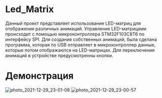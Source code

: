 # Led_Matrix
Данный проект представляет использование LED-матриц для отображения различных анимаций. Управление LED-матрицами проиcходит с помощью микроконтроллера STM32F103C8T6 по интерфейсу SPI. Для создания собственных анимаций, была сделана программа, которая по USB отправляет в микроконтроллер данные, которые потом отображаются на LED-матрицах. Для переключения анимаций в устройстве предусмотренны кнопки.  
# Демонстрация
![photo_2021-12-29_23-01-08](https://user-images.githubusercontent.com/42744393/147699202-53f408f6-9028-4317-8cda-9a5cd2bf100d.jpg)
![photo_2021-12-29_23-00-57](https://user-images.githubusercontent.com/42744393/147699215-992f34bf-a839-4fc0-af6d-a2cc3d5462a4.jpg)


